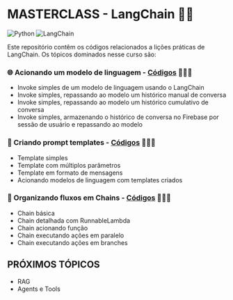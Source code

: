 # MASTERCLASS - LangChain 🦜️🔗

![Python](https://img.shields.io/badge/python-3670A0?style=for-the-badge&logo=python&logoColor=ffdd54) ![LangChain](https://img.shields.io/badge/langchain-1C3C3C?style=for-the-badge&logo=langchain&logoColor=white)

Este repositório contêm os códigos relacionados a lições práticas de LangChain. Os tópicos dominados nesse curso são:

### 🌐 Acionando um modelo de linguagem - [Códigos](https://github.com/nickoboco/langchain_masterclass/tree/029d6a83b69e0a57cffad0aa1db2b4e8efd838ac/chat) 👨🏻‍💻
* Invoke simples de um modelo de linguagem usando o LangChain
* Invoke simples, repassando ao modelo um histórico manual de conversa
* Invoke simples, repassando ao modelo um histórico cumulativo de conversa
* Invoke simples, armazenando o histórico de conversa no Firebase por sessão de usuário e repassando ao modelo

### 📖 Criando prompt templates - [Códigos](https://github.com/nickoboco/langchain_masterclass/tree/029d6a83b69e0a57cffad0aa1db2b4e8efd838ac/prompt) 👨🏻‍💻
* Template simples
* Template com múltiplos parâmetros
* Template em formato de mensagens
* Acionando modelos de linguagem com templates criados

### 🔗 Organizando fluxos em Chains - [Códigos](https://github.com/nickoboco/langchain_masterclass/tree/fdf5bb775802cdaad42ca38aa9d8e02af8d166ba/chain) 👨🏻‍💻
* Chain básica
* Chain detalhada com RunnableLambda
* Chain acionando função
* Chain executando ações em paralelo
* Chain executando ações em branches

## PRÓXIMOS TÓPICOS
* RAG
* Agents e Tools
